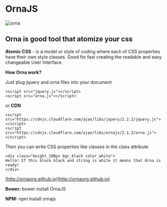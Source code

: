 # OrnaJS
![orna](http://ornaorg.github.io/img/ornaname.png)



Orna is good tool that atomize your css
-----------------------------------------------

**Atomic CSS** - is a model or style of coding where each of CSS properties have their own style classes. 
 Good for fast creating the readable and easy changeable User Interface.

**How Orna work?**

Just plug jquery and orna files into your document

    <script src="jquery.js"></script>
    <script src="orna.js"></script>
    
or **CDN**

    <script src="https://cdnjs.cloudflare.com/ajax/libs/jquery/2.2.2/jquery.js"></script>
    <script src="https://cdnjs.cloudflare.com/ajax/libs/ornajs/2.1.2/orna.js"></script>
    
Then you can write CSS properties like classes in the class attribute

    <div class="height_100px bgc_black color_white">
    Hello! If this block black and string is white it means that Orna is ready!
    </div>
    

[http://ornaorg.github.io](http://ornaorg.github.io)

**Bower:** bower install OrnaJS

**NPM:** npm install ornajs
